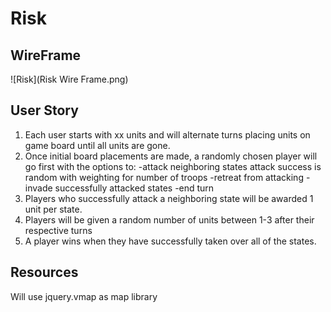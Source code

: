 # Risk
## WireFrame
![Risk](Risk Wire Frame.png)

## User Story
1. Each user starts with xx units and will alternate turns placing units on game board until all units are gone.   
2. Once initial board placements are made, a randomly chosen player will go first with the options to:
    -attack neighboring states
        attack success is random with weighting for number of troops
    -retreat from attacking 
    -invade successfully attacked states 
    -end turn
3. Players who successfully attack a neighboring state will be awarded 1 unit per state.
4. Players will be given a random number of units between 1-3 after their respective turns 
5. A player wins when they have successfully taken over all of the states. 

## Resources
Will use jquery.vmap as map library






